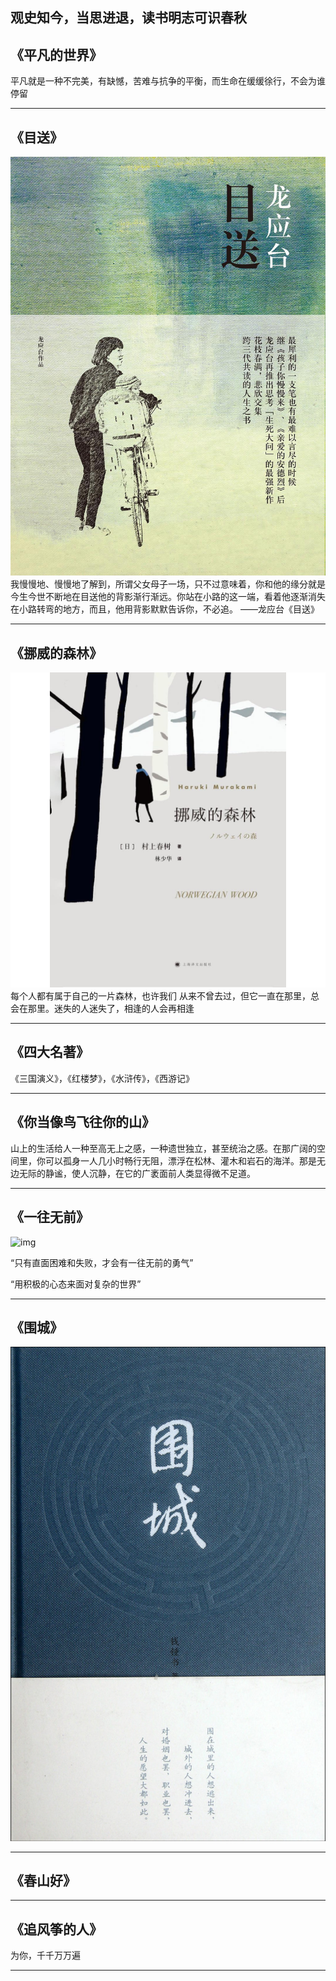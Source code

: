 ## 观史知今，当思进退，读书明志可识春秋

## 《平凡的世界》  

平凡就是一种不完美，有缺憾，苦难与抗争的平衡，而生命在缓缓徐行，不会为谁停留
***
## 《目送》  
![img](relaximgs/目送.jpg)
我慢慢地、慢慢地了解到，所谓父女母子一场，只不过意味着，你和他的缘分就是今生今世不断地在目送他的背影渐行渐远。你站在小路的这一端，看着他逐渐消失在小路转弯的地方，而且，他用背影默默告诉你，不必追。
——龙应台《目送》
***

## 《挪威的森林》
![img](relaximgs/挪威的森林.jpg)
每个人都有属于自己的一片森林，也许我们 从来不曾去过，但它一直在那里，总会在那里。迷失的人迷失了，相逢的人会再相逢
***
## 《四大名著》  
《三国演义》，《红楼梦》，《水浒传》，《西游记》
***
## 《你当像鸟飞往你的山》
<!-- ![](https://upload-images.jianshu.io/upload_images/1861256-07848db381ccbb0c.jpg?imageMogr2/auto-orient/strip|imageView2/2/w/720) -->

山上的生活给人一种至高无上之感，一种遗世独立，甚至统治之感。在那广阔的空间里，你可以孤身一人几小时畅行无阻，漂浮在松林、灌木和岩石的海洋。那是无边无际的静谧，使人沉静，在它的广袤面前人类显得微不足道。

***
## 《一往无前》

![img](https://img.alicdn.com/imgextra/i4/1049653664/O1CN0160dUci1cw9ndiMzTe_!!1049653664.jpg)

“只有直面困难和失败，才会有一往无前的勇气”

“用积极的心态来面对复杂的世界” 

***
## 《围城》
![img](relaximgs/围城.jpeg)
***
## 《春山好》  
<!-- ![img](relaximgs/春山好.jpeg) -->
***
## 《追风筝的人》 
为你，千千万万遍

***
